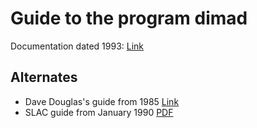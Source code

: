 # Guide to the program dimad

Documentation dated 1993: [Link](https://dimad-org.github.io/docs/)

## Alternates

- Dave Douglas's guide from 1985 [Link](https://dimad-org.github.io/docs/douglas-dimad-guide-may-1985.html)
- SLAC guide from January 1990 [PDF](https://github.com/dimad-org/docs/blob/main/guide-slac-285-jan-1990.pdf)
